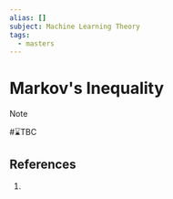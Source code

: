 ```yaml
---
alias: []
subject: Machine Learning Theory
tags:
  - masters
---
```

# Markov's Inequality

>[!note]
> #⌛TBC 

## References
1. 